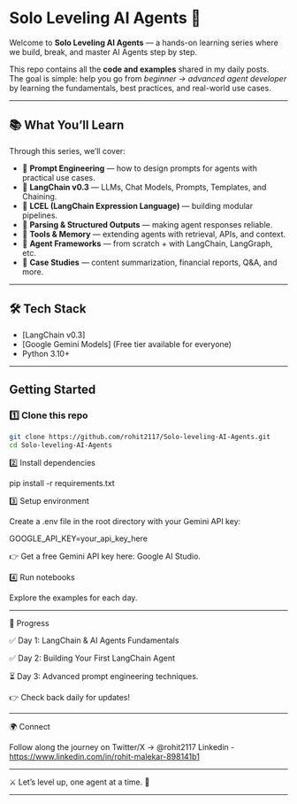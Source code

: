 # Solo Leveling AI Agents 🤖  

Welcome to **Solo Leveling AI Agents** — a hands-on learning series where we build, break, and master AI Agents step by step.  

This repo contains all the **code and examples** shared in my daily posts.  
The goal is simple: help you go from *beginner → advanced agent developer* by learning the fundamentals, best practices, and real-world use cases.  

---

## 📚 What You’ll Learn
Through this series, we’ll cover:
- 🔹 **Prompt Engineering** — how to design prompts for agents with practical use cases.  
- 🔹 **LangChain v0.3** — LLMs, Chat Models, Prompts, Templates, and Chaining.  
- 🔹 **LCEL (LangChain Expression Language)** — building modular pipelines.  
- 🔹 **Parsing & Structured Outputs** — making agent responses reliable.  
- 🔹 **Tools & Memory** — extending agents with retrieval, APIs, and context.  
- 🔹 **Agent Frameworks** — from scratch + with LangChain, LangGraph, etc.  
- 🔹 **Case Studies** — content summarization, financial reports, Q&A, and more.  

---

## 🛠️ Tech Stack
- [LangChain v0.3]
- [Google Gemini Models] (Free tier available for everyone)  
- Python 3.10+ 

---

## Getting Started  

### 1️⃣ Clone this repo
```bash
git clone https://github.com/rohit2117/Solo-leveling-AI-Agents.git
cd Solo-leveling-AI-Agents
```

2️⃣ Install dependencies

pip install -r requirements.txt

3️⃣ Setup environment

Create a .env file in the root directory with your Gemini API key:

GOOGLE_API_KEY=your_api_key_here

👉 Get a free Gemini API key here: Google AI Studio.

4️⃣ Run notebooks

Explore the examples for each day. 


---

📌 Progress

✅ Day 1: LangChain & AI Agents Fundamentals

✅ Day 2: Building Your First LangChain Agent

⏳ Day 3: Advanced prompt engineering techniques.


👉 Check back daily for updates!


---


🌍 Connect

Follow along the journey on Twitter/X → @rohit2117
Linkedin - https://www.linkedin.com/in/rohit-malekar-898141b1

---

⚔️ Let’s level up, one agent at a time. 🚀

---

